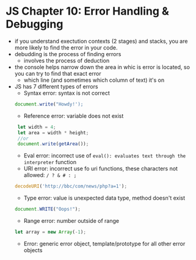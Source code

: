 # JS Chapter 10: Error Handling & Debugging
- if you understand exectution contexts (2 stages) and stacks, you are more likely to find the error in your code.
- debudding is the process of finding errors
  - involves the process of deduction
- the console helps narrow down the area in whic is error is located, so you can try to find that exact error 
  - which line (and sometimes which column of text) it's on
- JS has 7 different types of errors
  - Syntax error: syntax is not correct
   ```js 
   document.write("Howdy!');
   ```
  - Reference error: variable does not exist
  ```js 
   let width = 4;
   let area = width * height;
   //or
   document.write(getArea());
   ```
   - Eval error: incorrect use of `eval(): evaluates text through the interpreter` function
   - URI error: incorrect use fo uri functions, these characters not allowed: `/ ? & # : ; `
   ```js 
   decodeURI('http://bbc/com/news/php?a=1');
   ```
   - Type error: value is unexpected data type, method doesn't exist
   ```js 
   document.WRITE("Oops!");
   ```
   - Range error: number outside of range
   ```js 
   let array = new Array(-1);
   ```
   - Error: generic error object, template/prototype for all other error objects
